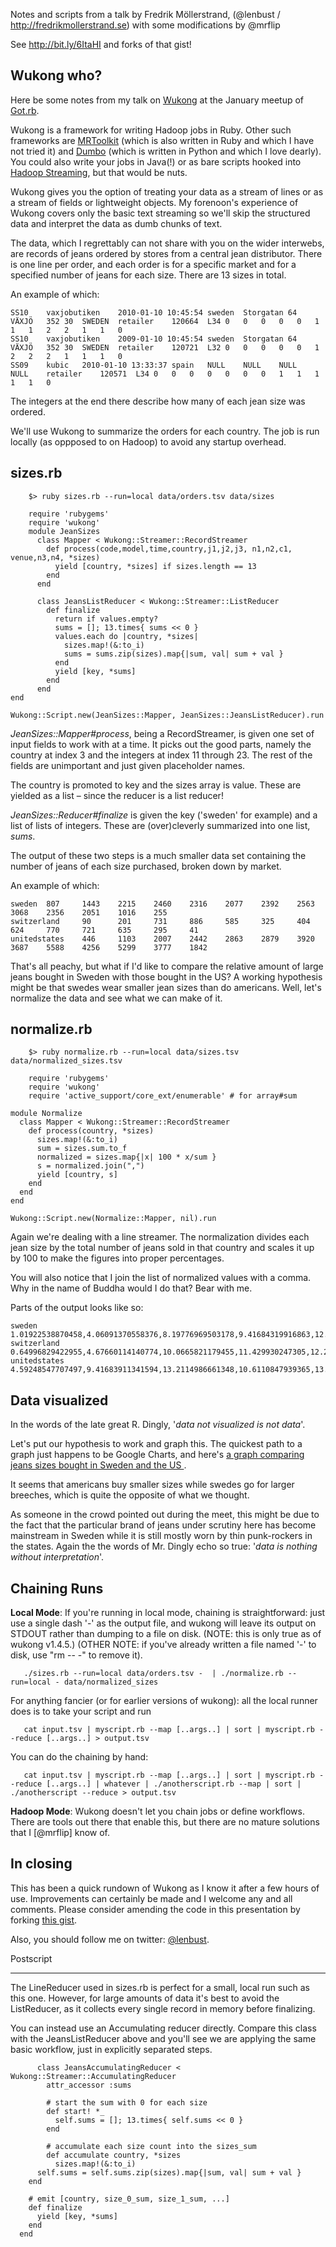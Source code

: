 Notes and scripts from a talk by Fredrik Möllerstrand, (@lenbust / http://fredrikmollerstrand.se) with some modifications by @mrflip

See http://bit.ly/6ItaHI and forks of that gist!

Wukong who?
-----------

Here be some notes from my talk on [Wukong](http://github.com/mrflip/wukong) at the January meetup of [Got.rb](http://www.meetup.com/got-rb/).

Wukong is a framework for writing Hadoop jobs in Ruby. Other such frameworks are [MRToolkit](http://code.google.com/p/mrtoolkit/) (which is also written in Ruby and which I have not tried it) and [Dumbo](http://github.com/klbostee/dumbo) (which is written in Python and which I love dearly). You could also write your jobs in Java(!) or as bare scripts hooked into [Hadoop Streaming](http://hadoop.apache.org/common/docs/current/streaming.html), but that would be nuts.

Wukong gives you the option of treating your data as a stream of lines or as a stream of fields or lightweight objects. My forenoon's experience of Wukong covers only the basic text streaming so we'll skip the structured data and interpret the data as dumb chunks of text.

The data, which I regrettably can not share with you on the wider interwebs, are records of jeans ordered by stores from a central jean distributor. There is one line per order, and each order is for a specific market and for a specified number of jeans for each size. There are 13 sizes in total.

An example of which:

	SS10	vaxjobutiken	2010-01-10 10:45:54	sweden	Storgatan 64 	VÄXJÖ	352 30	SWEDEN	retailer	120664	L34	0	0	0	0	0	1	1	1	2	2	1	1	0
	SS10	vaxjobutiken	2009-01-10 10:45:54	sweden	Storgatan 64 	VÄXJÖ	352 30	SWEDEN	retailer	120721	L32	0	0	0	0	0	1	2	2	2	1	1	1	0
	SS09	kubic	2010-01-10 13:33:37	spain	NULL	NULL	NULL	NULL	retailer	120571	L34	0	0	0	0	0	0	0	1	1	1	1	1	0

The integers at the end there describe how many of each jean size was ordered.

We'll use Wukong to summarize the orders for each country. The job is run locally (as oppposed to on Hadoop) to avoid any startup overhead.

sizes.rb
--------
        $> ruby sizes.rb --run=local data/orders.tsv data/sizes

        require 'rubygems'
        require 'wukong'
        module JeanSizes
          class Mapper < Wukong::Streamer::RecordStreamer
            def process(code,model,time,country,j1,j2,j3, n1,n2,c1, venue,n3,n4, *sizes)
              yield [country, *sizes] if sizes.length == 13
            end
          end

          class JeansListReducer < Wukong::Streamer::ListReducer
            def finalize
              return if values.empty?
              sums = []; 13.times{ sums << 0 }
              values.each do |country, *sizes|
                sizes.map!(&:to_i)
                sums = sums.zip(sizes).map{|sum, val| sum + val }
              end
              yield [key, *sums]
            end
          end
	end

	Wukong::Script.new(JeanSizes::Mapper, JeanSizes::JeansListReducer).run

*JeanSizes::Mapper#process*, being a RecordStreamer, is given one set of input fields to work with at a time. It picks out the good parts, namely the country at index 3 and the integers at index 11 through 23. The rest of the fields are unimportant and just given placeholder names.

The country is promoted to key and the sizes array is value. These are yielded as a list – since the reducer is a list reducer!

*JeanSizes::Reducer#finalize* is given the key ('sweden' for example) and a list of lists of integers. These are (over)cleverly summarized into one list, *sums*.

The output of these two steps is a much smaller data set containing the number of jeans of each size purchased, broken down by market.

An example of which:

	sweden  807     1443    2215    2460    2316    2077    2392    2563 3068    2356    2051    1016    255
	switzerland     90      201     731     886     585     325     404 624     770     721     635     295     41
	unitedstates    446     1103    2007    2442    2863    2879    3920 3687    5588    4256    5299    3777    1842


That's all peachy, but what if I'd like to compare the relative amount of large jeans bought in Sweden with those bought in the US? A working hypothesis might be that swedes wear smaller jean sizes than do americans. Well, let's normalize the data and see what we can make of it.

normalize.rb
------------
        $> ruby normalize.rb --run=local data/sizes.tsv data/normalized_sizes.tsv

        require 'rubygems'
        require 'wukong'
        require 'active_support/core_ext/enumerable' # for array#sum

	module Normalize
	  class Mapper < Wukong::Streamer::RecordStreamer
	    def process(country, *sizes)
	      sizes.map!(&:to_i)
	      sum = sizes.sum.to_f
	      normalized = sizes.map{|x| 100 * x/sum }
	      s = normalized.join(",")
	      yield [country, s]
	    end
	  end
	end

	Wukong::Script.new(Normalize::Mapper, nil).run

Again we're dealing with a line streamer. The normalization divides each jean size by the total number of jeans sold in that country and scales it up by 100 to make the figures into proper percentages.

You will also notice that I join the list of normalized values with a comma. Why in the name of Buddha would I do that? Bear with me.

Parts of the output looks like so:

	sweden	1.01922538870458,4.06091370558376,8.19776969503178,9.41684319916863,12.2626803629242,10.2442143970582,9.56073384227987,8.30169071505656,9.25696470682282,9.83252727926776,8.85327151364963,5.76761661137536,3.22554858307686
	switzerland	0.64996829422955,4.67660114140774,10.0665821179455,11.429930247305,12.2067216233354,9.89220038046925,6.40456563094483,5.15218769816107,9.27393785668992,14.0456563094483,11.5884590995561,3.1864299302473,1.42675967025999
	unitedstates	4.59248547707497,9.41683911341594,13.2114986661348,10.6110847939365,13.9320352040689,9.19245057219078,9.77336757336259,7.17794011319155,7.13804881697375,6.08840908524271,5.0038644693211,2.75000623301503,1.11196988207136


Data visualized
---------------

In the words of the late great R. Dingly, '*data not visualized is not data*'.

Let's put our hypothesis to work and graph this. The quickest path to a graph just happens to be Google Charts, and here's
[a graph comparing jeans sizes bought in Sweden and the US ](http://chart.apis.google.com/chart?cht=bvg&chd=t:1.01922538870458,4.06091370558376,8.19776969503178,9.41684319916863,12.2626803629242,10.2442143970582,9.56073384227987,8.30169071505656,9.25696470682282,9.83252727926776,8.85327151364963,5.76761661137536,3.22554858307686|4.59248547707497,9.41683911341594,13.2114986661348,10.6110847939365,13.9320352040689,9.19245057219078,9.77336757336259,7.17794011319155,7.13804881697375,6.08840908524271,5.0038644693211,2.75000623301503,1.11196988207136&chds=0,20&chs=800x375&chdl=Sweden|USA&chco=eecc00,00eedd).

It seems that americans buy smaller sizes while swedes go for larger breeches, which is quite the opposite of what we thought.

As someone in the crowd pointed out during the meet, this might be due to the fact that the particular brand of jeans under scrutiny here has become mainstream in Sweden while it is still mostly worn by thin punk-rockers in the states. Again the the words of Mr. Dingly echo so true: '*data is nothing without interpretation*'.

Chaining Runs
-------------

**Local Mode**: If you're running in local mode, chaining is straightforward: just use a single dash '-' as the output file, and wukong will leave its output on STDOUT rather than dumping to a file on disk. (NOTE: this is only true as of wukong v1.4.5.) (OTHER NOTE: if you've already written a file named '-' to disk, use "rm -- -" to remove it).

       ./sizes.rb --run=local data/orders.tsv -  | ./normalize.rb --run=local - data/normalized_sizes

For anything fancier (or for earlier versions of wukong): all the local runner does is to take your script and run

       cat input.tsv | myscript.rb --map [..args..] | sort | myscript.rb --reduce [..args..] > output.tsv

You can do the chaining by hand:

       cat input.tsv | myscript.rb --map [..args..] | sort | myscript.rb --reduce [..args..] | whatever | ./anotherscript.rb --map | sort | ./anotherscript --reduce > output.tsv

**Hadoop Mode**: Wukong doesn't let you chain jobs or define workflows.  There are tools out there that enable this, but there are no mature solutions that I [@mrflip] know of.

In closing
----------

This has been a quick rundown of Wukong as I know it after a few hours of use. Improvements can certainly be made and I welcome any and all comments. Please consider amending the code in this presentation by forking [this gist](http://gist.github.com/278043).

Also, you should follow me on twitter: [@lenbust](http://twitter.com/lenbust).

Postscript
__________

The LineReducer used in sizes.rb is perfect for a small, local run such as this one.  However, for large amounts of data it's best to avoid the ListReducer, as it collects every single record in memory before finalizing.

You can instead use an Accumulating reducer directly. Compare this class with the JeansListReducer above and you'll see we are applying the same basic workflow, just in explicitly separated steps.

          class JeansAccumulatingReducer < Wukong::Streamer::AccumulatingReducer
            attr_accessor :sums

            # start the sum with 0 for each size
            def start! *_
              self.sums = []; 13.times{ self.sums << 0 }
            end

            # accumulate each size count into the sizes_sum
            def accumulate country, *sizes
              sizes.map!(&:to_i)
	      self.sums = self.sums.zip(sizes).map{|sum, val| sum + val }
	    end

	    # emit [country, size_0_sum, size_1_sum, ...]
	    def finalize
	      yield [key, *sums]
	    end
	  end
